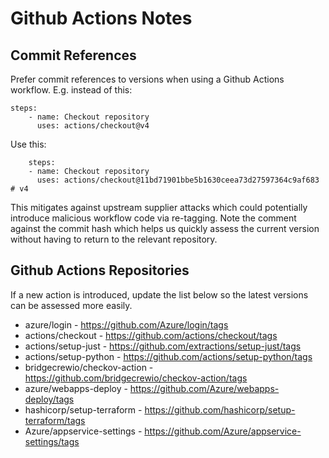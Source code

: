# Github Actions Notes

## Commit References
Prefer commit references to versions when using a Github Actions workflow. E.g. instead of this:

```
steps:
    - name: Checkout repository
      uses: actions/checkout@v4
```

Use this:

```
    steps:
    - name: Checkout repository
      uses: actions/checkout@11bd71901bbe5b1630ceea73d27597364c9af683  # v4
```

This mitigates against upstream supplier attacks which could potentially introduce malicious workflow code via re-tagging. Note the comment against the commit hash which helps us quickly assess the current version without having to return to the relevant repository.

## Github Actions Repositories

If a new action is introduced, update the list below so the latest versions can be assessed more easily.

- azure/login - https://github.com/Azure/login/tags
- actions/checkout - https://github.com/actions/checkout/tags
- actions/setup-just - https://github.com/extractions/setup-just/tags
- actions/setup-python - https://github.com/actions/setup-python/tags
- bridgecrewio/checkov-action - https://github.com/bridgecrewio/checkov-action/tags
- azure/webapps-deploy - https://github.com/Azure/webapps-deploy/tags
- hashicorp/setup-terraform - https://github.com/hashicorp/setup-terraform/tags
- Azure/appservice-settings - https://github.com/Azure/appservice-settings/tags
